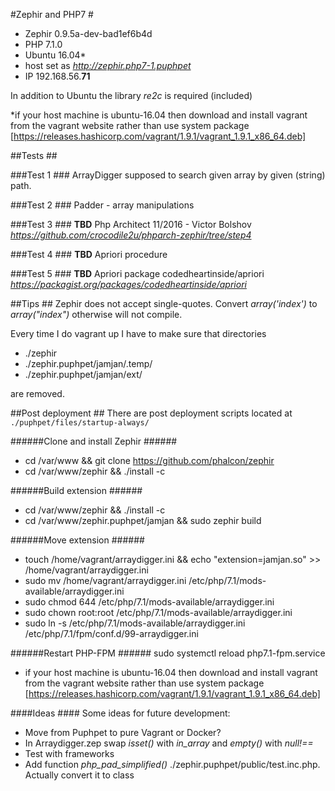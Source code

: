 #Zephir and PHP7 #

* Zephir 0.9.5a-dev-bad1ef6b4d
* PHP 7.1.0
* Ubuntu 16.04*
* host set as *http://zephir.php7-1.puphpet*
* IP 192.168.56.**71**

In addition to Ubuntu the library *re2c* is required (included)

*if your host machine is ubuntu-16.04 then download and install vagrant from the vagrant website rather than use system package [https://releases.hashicorp.com/vagrant/1.9.1/vagrant_1.9.1_x86_64.deb]

##Tests ##

###Test 1 ###
ArrayDigger supposed to search given array by given (string) path.

###Test 2 ###
Padder - array manipulations

###Test 3 ###
**TBD** Php Architect 11/2016 - Victor Bolshov
*https://github.com/crocodile2u/phparch-zephir/tree/step4*

###Test 4 ###
**TBD** Apriori procedure

###Test 5 ###
**TBD** Apriori package codedheartinside/apriori
*https://packagist.org/packages/codedheartinside/apriori*

##Tips ##
Zephir does not accept single-quotes. Convert *array('index')* to *array("index")* otherwise will not compile.

Every time I do vagrant up I have to make sure that directories
* ./zephir
* ./zephir.puphpet/jamjan/.temp/
* ./zephir.puphpet/jamjan/ext/

are removed.

##Post deployment ##
There are post deployment scripts located at `./puphpet/files/startup-always/`

######Clone and install Zephir ######
* cd /var/www && git clone https://github.com/phalcon/zephir
* cd /var/www/zephir && ./install -c

######Build extension ######
* cd /var/www/zephir && ./install -c
* cd /var/www/zephir.puphpet/jamjan && sudo zephir build

######Move extension ######
* touch /home/vagrant/arraydigger.ini && echo "extension=jamjan.so" >> /home/vagrant/arraydigger.ini
* sudo mv /home/vagrant/arraydigger.ini /etc/php/7.1/mods-available/arraydigger.ini
* sudo chmod 644 /etc/php/7.1/mods-available/arraydigger.ini
* sudo chown root:root /etc/php/7.1/mods-available/arraydigger.ini
* sudo ln -s /etc/php/7.1/mods-available/arraydigger.ini /etc/php/7.1/fpm/conf.d/99-arraydigger.ini

######Restart PHP-FPM ######
sudo systemctl reload php7.1-fpm.service


* if your host machine is ubuntu-16.04 then download and install vagrant from the vagrant website rather than use system package
[https://releases.hashicorp.com/vagrant/1.9.1/vagrant_1.9.1_x86_64.deb]

####Ideas ####
Some ideas for future development:
* Move from Puphpet to pure Vagrant or Docker?
* In Arraydigger.zep swap *isset()* with *in_array* and *empty()* with *null!==*
* Test with frameworks
* Add function *php_pad_simplified()*  ./zephir.puphpet/public/test.inc.php. Actually convert it to class
